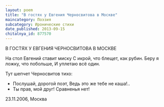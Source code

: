 ```yaml
---
layout: poem
title: "В гостях у Евгения Черносвитова в Москве"
maincategory: Поэзия
subcategory: Иронические стихи
date_published: 2013-09-15
chitalnya_id: 877570
---
```




В ГОСТЯХ У ЕВГЕНИЯ ЧЕРНОСВИТОВА В МОСКВЕ

На стол Евгений ставит миску
С икрой, что блещет, как рубин.
Беру я ложку, что побольше,
И уплетаю всё один.

Тут шепчет Черносвитов тихо:
- Послушай, дорогой поэт,
Ведь это же тебе не каша!..
- Ты прав, мой друг! Сравненья нет!

23.11.2006, Москва






